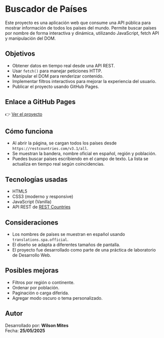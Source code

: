# Buscador de Países

Este proyecto es una aplicación web que consume una API pública para mostrar información de todos los países del mundo. Permite buscar países por nombre de forma interactiva y dinámica, utilizando JavaScript, fetch API y manipulación del DOM.

## Objetivos

- Obtener datos en tiempo real desde una API REST.
- Usar `fetch()` para manejar peticiones HTTP.
- Manipular el DOM para renderizar contenido.
- Implementar filtros interactivos para mejorar la experiencia del usuario.
- Publicar el proyecto usando GitHub Pages.

## Enlace a GitHub Pages

👉 [Ver el proyecto](https://TU_USUARIO.github.io/NOMBRE_DEL_REPOSITORIO/)

## Cómo funciona

- Al abrir la página, se cargan todos los países desde `https://restcountries.com/v3.1/all`.
- Se muestran la bandera, nombre oficial en español, región y población.
- Puedes buscar países escribiendo en el campo de texto. La lista se actualiza en tiempo real según coincidencias.

## Tecnologías usadas

- HTML5
- CSS3 (moderno y responsive)
- JavaScript (Vanilla)
- API REST de [REST Countries](https://restcountries.com/)


## Consideraciones

- Los nombres de países se muestran en español usando `translations.spa.official`.
- El diseño se adapta a diferentes tamaños de pantalla.
- El proyecto fue desarrollado como parte de una práctica de laboratorio de Desarrollo Web.

## Posibles mejoras

- Filtros por región o continente.
- Ordenar por población.
- Paginación o carga diferida.
- Agregar modo oscuro o tema personalizado.

## Autor

Desarrollado por: **Wilson Mites**  
Fecha: **25/05/2025**